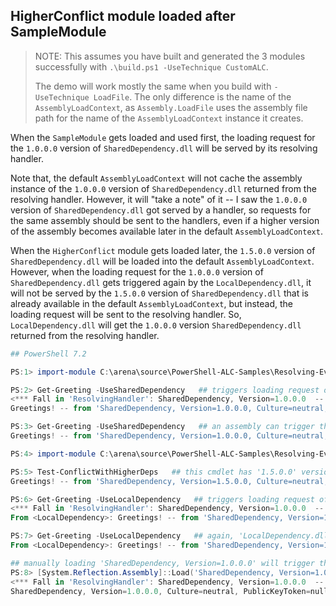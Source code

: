 ## HigherConflict module loaded after SampleModule

> NOTE: This assumes you have built and generated the 3 modules successfully with `.\build.ps1 -UseTechnique CustomALC`.
>
> The demo will work mostly the same when you build with `-UseTechnique LoadFile`.
The only difference is the name of the `AssemblyLoadContext`,
as `Assembly.LoadFile` uses the assembly file path for the name of the `AssemblyLoadContext` instance it creates.

When the `SampleModule` gets loaded and used first,
the loading request for the `1.0.0.0` version of `SharedDependency.dll` will be served by its resolving handler.

Note that, the default `AssemblyLoadContext` will not cache the assembly instance of the `1.0.0.0` version of `SharedDependency.dll` returned from the resolving handler. However, it will "take a note" of it -- I saw the `1.0.0.0` version of `SharedDependency.dll` got served by a handler, so requests for the same assembly should be sent to the handlers, even if a higher version of the assembly becomes available later in the default `AssemblyLoadContext`.

When the `HigherConflict` module gets loaded later, the `1.5.0.0` version of `SharedDependency.dll` will be loaded into the default `AssemblyLoadContext`.
However, when the loading request for the `1.0.0.0` version of `SharedDependency.dll` gets triggered again by the `LocalDependency.dll`,
it will not be served by the `1.5.0.0` version of `SharedDependency.dll` that is already available in the default `AssemblyLoadContext`,
but instead, the loading request will be sent to the resolving handler.
So, `LocalDependency.dll` will get the `1.0.0.0` version `SharedDependency.dll` returned from the resolving handler.

```powershell
## PowerShell 7.2

PS:1> import-module C:\arena\source\PowerShell-ALC-Samples\Resolving-Event-with-ALC\bin\SampleModule\SampleModule.psd1

PS:2> Get-Greeting -UseSharedDependency   ## triggers loading request of 'SharedDependency' from 'Greeting.Commands.dll'.
<*** Fall in 'ResolvingHandler': SharedDependency, Version=1.0.0.0  -- Loaded! ***>
Greetings! -- from 'SharedDependency, Version=1.0.0.0, Culture=neutral, PublicKeyToken=null', loaded in 'MyCustomALC'

PS:3> Get-Greeting -UseSharedDependency   ## an assembly can trigger the loading of its reference assembly only once.
Greetings! -- from 'SharedDependency, Version=1.0.0.0, Culture=neutral, PublicKeyToken=null', loaded in 'MyCustomALC'

PS:4> import-module C:\arena\source\PowerShell-ALC-Samples\Resolving-Event-with-ALC\bin\HigherConflict\ConflictWithHigherDeps.dll

PS:5> Test-ConflictWithHigherDeps   ## this cmdlet has '1.5.0.0' version of 'SharedDependency' loaded in default ALC.
Greetings! -- from 'SharedDependency, Version=1.5.0.0, Culture=neutral, PublicKeyToken=null', loaded in 'Default'

PS:6> Get-Greeting -UseLocalDependency   ## triggers loading request of 'SharedDependency' from 'LocalDependency.dll'.
<*** Fall in 'ResolvingHandler': SharedDependency, Version=1.0.0.0  -- Loaded! ***>
From <LocalDependency>: Greetings! -- from 'SharedDependency, Version=1.0.0.0, Culture=neutral, PublicKeyToken=null', loaded in 'MyCustomALC'

PS:7> Get-Greeting -UseLocalDependency   ## again, 'LocalDependency.dll' can trigger the loading of 'SharedDependency' only once.
From <LocalDependency>: Greetings! -- from 'SharedDependency, Version=1.0.0.0, Culture=neutral, PublicKeyToken=null', loaded in 'MyCustomALC'

## manually loading 'SharedDependency, Version=1.0.0.0' will trigger the resolving handler again.
PS:8> [System.Reflection.Assembly]::Load('SharedDependency, Version=1.0.0.0, Culture=neutral, PublicKeyToken=null') | % FullName
<*** Fall in 'ResolvingHandler': SharedDependency, Version=1.0.0.0  -- Loaded! ***>
SharedDependency, Version=1.0.0.0, Culture=neutral, PublicKeyToken=null
```
